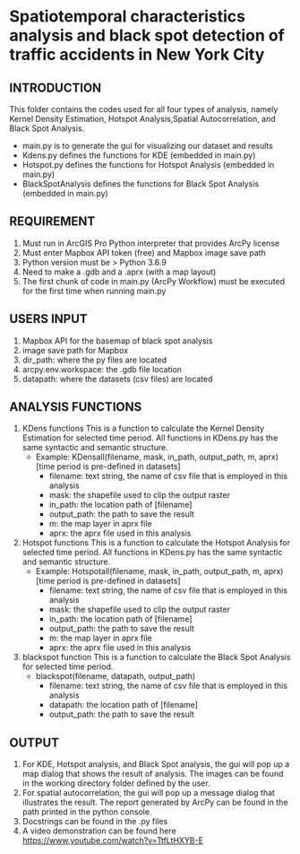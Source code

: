 # Spatiotemporal characteristics analysis and black spot detection of traffic accidents in New York City

INTRODUCTION
------------
This folder contains the codes used for all four types of analysis, namely Kernel Density Estimation, Hotspot Analysis,Spatial Autocorrelation, and Black Spot Analysis.
* main.py is to generate the gui for visualizing our dataset and results
* Kdens.py defines the functions for KDE (embedded in main.py)
* Hotspot.py defines the functions for Hotspot Analysis (embedded in main.py)
* BlackSpotAnalysis defines the functions for Black Spot Analysis (embedded in main.py)


REQUIREMENT
-----------
1. Must run in ArcGIS Pro Python interpreter that provides ArcPy license
2. Must enter Mapbox API token (free) and Mapbox image save path
3. Python version must be > Python 3.6.9
4. Need to make a .gdb and a .aprx (with a map layout)
5. The first chunk of code in main.py (ArcPy Workflow) must be executed for the first time when running main.py


USERS INPUT
----------
1. Mapbox API for the basemap of black spot analysis
2. image save path for Mapbox
3. dir_path: where the py files are located
4. arcpy.env.workspace: the .gdb file location
5. datapath: where the datasets (csv files) are located


ANALYSIS FUNCTIONS
------------------
1. KDens functions
    This is a function to calculate the Kernel Density Estimation for selected time period.
    All functions in KDens.py has the same syntactic and semantic structure.
    * Example:
        KDensall(filename, mask, in_path, output_path, m, aprx) [time period is pre-defined in datasets]
        - filename: text string, the name of csv file that is employed in this analysis
        - mask: the shapefile used to clip the output raster
        - in_path: the location path of [filename]
        - output_path: the path to save the result
        - m: the map layer in aprx file
        - aprx: the aprx file used in this analysis
2. Hotspot functions
    This is a function to calculate the Hotspot Analysis for selected time period.
    All functions in KDens.py has the same syntactic and semantic structure.
    * Example:
        Hotspotall(filename, mask, in_path, output_path, m, aprx) [time period is pre-defined in datasets]
        - filename: text string, the name of csv file that is employed in this analysis
        - mask: the shapefile used to clip the output raster
        - in_path: the location path of [filename]
        - output_path: the path to save the result
        - m: the map layer in aprx file
        - aprx: the aprx file used in this analysis
3. blackspot function
    This is a function to calculate the Black Spot Analysis for selected time period.
    * blackspot(filename, datapath, output_path)
        - filename: text string, the name of csv file that is employed in this analysis
        - datapath: the location path of [filename]
        - output_path: the path to save the result


OUTPUT
------
1. For KDE, Hotspot analysis, and Black Spot analysis, the gui will pop up a map dialog that shows the result of analysis.
    The images can be found in the working directory folder defined by the user.
2. For spatial autocorrelation, the gui will pop up a message dialog that illustrates the result.
    The report generated by ArcPy can be found in the path printed in the python console.
3. Docstrings can be found in the .py files
4. A video demonstration can be found here https://www.youtube.com/watch?v=TtfLtHXYB-E

